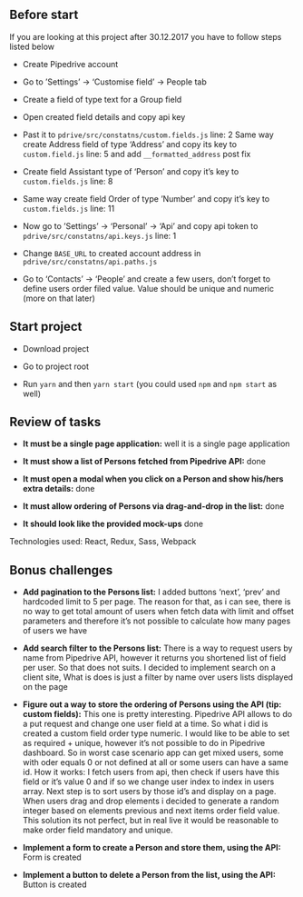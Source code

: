 ## Before start

If you are looking at this project after 30.12.2017 you have to follow steps listed below

* Create Pipedrive account

* Go to ’Settings’ -> ‘Customise field’ -> People tab

* Create a field of type text for a Group field

* Open created field details and copy api key

* Past it to `pdrive/src/constatns/custom.fields.js` line: 2
Same way create Address field of type ‘Address’ and copy its key to `custom.field.js` line: 5 and add `__formatted_address` post fix

* Create field Assistant type of ‘Person’ and copy it’s key to `custom.fields.js` line: 8

* Same way create field Order of type ’Number’ and copy it’s key to `custom.fields.js` line: 11

* Now go to ’Settings’ -> ‘Personal’ -> ‘Api’ and copy api token to `pdrive/src/constatns/api.keys.js` line: 1

* Change `BASE_URL` to created account address in `pdrive/src/constatns/api.paths.js`

* Go to ‘Contacts’ -> ‘People’ and create a few users, don’t forget to define users order filed value. Value should be unique and numeric (more on that later)

## Start project 

* Download project

* Go to project root

* Run `yarn` and then `yarn start` (you could used `npm` and `npm start` as well)

## Review of tasks

* **It must be a single page application:** well it is a single page application

* **It must show a list of Persons fetched from Pipedrive API:** done

* **It must open a modal when you click on a Person and show his/hers extra details:** done

* **It must allow ordering of Persons via drag-and-drop in the list:** done

* **It should look like the provided mock-ups** done

Technologies used: React, Redux, Sass, Webpack

## Bonus challenges

* **Add pagination to the Persons list:** I added buttons ‘next’, ‘prev’ and hardcoded limit to 5 per page. The reason for that, as i can see, there is no way to get total amount of users when fetch data with limit and offset parameters and therefore it’s not possible to calculate how many pages of users we have

* **Add search filter to the Persons list:** There is a way to request users by name from Pipedrive API, however it returns you shortened list of field per user. So that does not suits. I decided to implement search on a client site, What is does is just a filter by name over users lists displayed on the page

* **Figure out a way to store the ordering of Persons using the API (tip: custom fields):** This one is pretty interesting. Pipedrive API allows to do a put request and change one user field at a time. So what i did is created a custom field order type numeric. I would like to be able to set as required + unique, however it’s not possible to do in Pipedrive dashboard. So in worst case scenario app can get mixed users, some with oder equals 0 or not defined at all or some users can have a same id. How it works: I fetch users from api, then check if users have this field or it’s value 0 and if so we change user index to index in users array. Next step is to sort users by those id’s and display on a page. When users drag and drop elements i decided to generate a random integer based on elements previous and next items order field value. This solution its not perfect, but in real live it would be reasonable to make order field mandatory and unique.

* **Implement a form to create a Person and store them, using the API:** Form is created

* **Implement a button to delete a Person from the list, using the API:** Button is created
